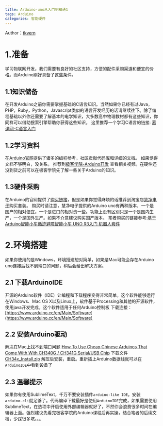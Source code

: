 ```yaml
---
title: Arduino-uno从入门到精通1
tags: Arduino
categories: 智能硬件
---
```


Author：[tkvern](https://github.com/tkvern)
# 1.准备
学习物联网开发，我们需要有良好的社区支持，方便的配件采购渠道和便宜的价格。而Arduino刚好具备了这些条件。

## 1.1知识储备
在开发Arduino之前你需要掌握基础的C语言知识。当然如果你已经有过Java，PHP，Ruby，Python，Javascript类似的语言开发经历的话请继续往下。除了编程基础以外你还需要了解基本的电学知识，大多数高中物理教材都有这些知识，你同样可以借助搜索引擎帮助你获得这些知识。
这里推荐一个学习C语言的链接:
[慕课网-C语言入门](http://www.imooc.com/view/249)

 ## 1.2学习资料
在[Arduino官网](http://www.arduino.cc/)提供了诸多的编程参考，社区贡献代码库和详细的文档。
如果觉得文档不够明白，没关系。
推荐到[极客学院-Arduino开发](http://www.jikexueyuan.com/path/arduino/) 查看相关视频。在硬件还没到货之前可以在极客学院先了解一些关于Arduino的知识。

## 1.3硬件采购
在Arduino的官网提供了[购买链接](https://store.arduino.cc/)，但是如果你觉得麻烦的话推荐到淘宝店[慧净电子](https://hjmcu.taobao.com/)购买套装。
购买时请注意，慧净电子提供的Arduino uno有两种版本，一个是国产的相对便宜，一个是进口的相对贵一些。功能上没有区别只是一个是国内生产，一个是国外生产。如果不介意建议购买国产版本。
笔者购买的链接参考:[基于Arduino智能小车循迹避障智能小车 UNO R3入门 机器人套件](https://item.taobao.com/item.htm?spm=a1z10.5-c.w4002-1930577668.24.t9tQHB&id=36621044626)

# 2.环境搭建
如果你使用的是Windows，环境搭建想对简单，如果是Mac可能会存在Arduino uno连接后找不到端口的问题，稍后会给出解决方案。

## 2.1 下载ArduinoIDE
开源的Arduino软件（IDE）让编程和下载程序变得非常简单。这个软件能够运行在Windows、Mac OS X以及Linux上，软件基于Processing和其他的开源软件，使用java开发完成。这个软件适用于任何Arduino控制板
下载连接：[https://www.arduino.cc/en/Main/Software](https://www.arduino.cc/en/Main/Software)

## 2.2  安装Arduino驱动
解决在Mac上找不到端口问题
[How To Use Cheap Chinese Arduinos That Come With With CH340G / CH341G Serial/USB Chip](http://kig.re/2014/12/31/how-to-use-arduino-nano-mini-pro-with-CH340G-on-mac-osx-yosemite.html)
下载文件 [CH34x_Install.zip](http://kig.re/downloads/CH34x_Install.zip)
解压后安装，重启。重新插上Arduino数据线就可以在`ArduinoIDE`中看到设备了

## 2.3 温馨提示
如果你有使用SublimeText，千万不要安装插件`arduino-like IDE`。安装`arduino-cli`就足够了。代码编译下载最好是使用`ArduinoIDE`完成，如果需要使用SublimeText，在选项中开启使用外部编辑器就好了，不然你会浪费很多时间在编辑器上面。强烈建议先看完极客学院的Arduino课程后再实操，结合笔者的后续文档，少踩很多坑。。。
